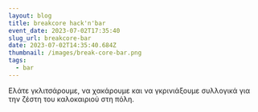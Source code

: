 ```yaml
---
layout: blog
title: breakcore hack'n'bar
event_date: 2023-07-02T17:35:40
slug_url: breakcore-bar
date: 2023-07-02T14:35:40.684Z
thumbnail: /images/break-core-bar.png
tags:
  - bar
---
```

Ελάτε γκλιτσάρουμε, να χακάρουμε και να γκρινιάξουμε συλλογικά για την ζέστη του καλοκαιριού στη πόλη.
